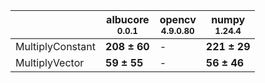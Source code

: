 |                |albucore<br><small>0.0.1</small>|opencv<br><small>4.9.0.80</small>|numpy<br><small>1.24.4</small>|
|----------------|--------------------------------|---------------------------------|------------------------------|
|MultiplyConstant|**208 ± 60**                    |-                                |**221 ± 29**                  |
|MultiplyVector  |**59 ± 55**                     |-                                |**56 ± 46**                   |
